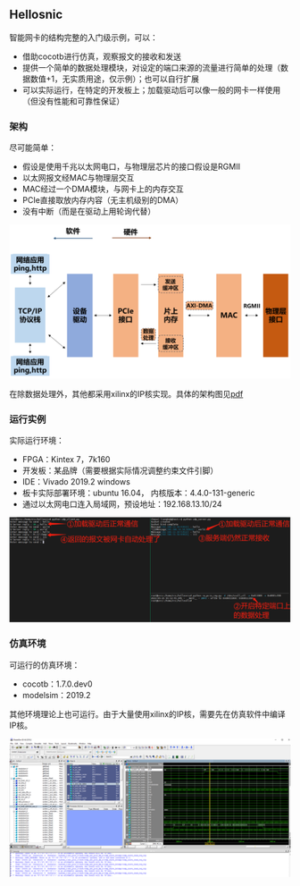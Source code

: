 ## Hellosnic
智能网卡的结构完整的入门级示例，可以：

* 借助cocotb进行仿真，观察报文的接收和发送
* 提供一个简单的数据处理模块，对设定的端口来源的流量进行简单的处理（数据数值+1，无实质用途，仅示例）；也可以自行扩展
* 可以实际运行，在特定的开发板上；加载驱动后可以像一般的网卡一样使用（但没有性能和可靠性保证）

### 架构

尽可能简单：

* 假设是使用千兆以太网电口，与物理层芯片的接口假设是RGMII
* 以太网报文经MAC与物理层交互
* MAC经过一个DMA模块，与网卡上的内存交互
* PCIe直接取放内存内容（无主机级别的DMA）
* 没有中断（而是在驱动上用轮询代替）

![image-20230525010243177](./arch/overview.png)

在除数据处理外，其他都采用xilinx的IP核实现。具体的架构图见[pdf](arch/system.pdf)

### 运行实例

实际运行环境：

* FPGA：Kintex 7，7k160
* 开发板：某品牌（需要根据实际情况调整约束文件引脚）
* IDE：Vivado 2019.2 windows
* 板卡实际部署环境：ubuntu 16.04， 内核版本：4.4.0-131-generic
* 通过以太网电口连入局域网，预设地址：192.168.13.10/24 

![](img/exp.png)

### 仿真环境

可运行的仿真环境：

* cocotb：1.7.0.dev0
* modelsim：2019.2

其他环境理论上也可运行。由于大量使用xilinx的IP核，需要先在仿真软件中编译IP核。

![](img/sim.png)

